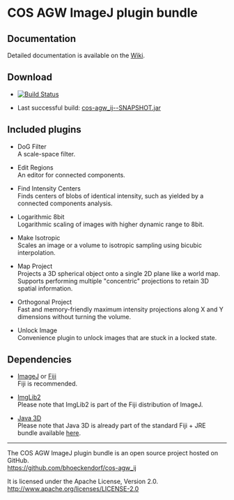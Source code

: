COS AGW ImageJ plugin bundle
============================


## Documentation ##

Detailed documentation is available on the [Wiki](https://github.com/bhoeckendorf/cos-agw_ij/wiki).


## Download ##

  - [![Build Status](https://buildhive.cloudbees.com/job/bhoeckendorf/job/cos-agw_ij/badge/icon)](https://buildhive.cloudbees.com/job/bhoeckendorf/job/cos-agw_ij/)
  
  - Last successful build: [cos-agw_ij--SNAPSHOT.jar](https://buildhive.cloudbees.com/view/My%20Repositories/job/bhoeckendorf/job/cos-agw_ij/lastSuccessfulBuild/de.uni_heidelberg.cos.agw$cos-agw_ij/artifact/de.uni_heidelberg.cos.agw/cos-agw_ij/-SNAPSHOT/cos-agw_ij--SNAPSHOT.jar)


## Included plugins ##

  - DoG Filter  
    A scale-space filter.

  - Edit Regions  
    An editor for connected components.

  - Find Intensity Centers  
    Finds centers of blobs of identical intensity, such as yielded by a connected components analysis.

  - Logarithmic 8bit  
    Logarithmic scaling of images with higher dynamic range to 8bit.

  - Make Isotropic  
    Scales an image or a volume to isotropic sampling using bicubic interpolation.

  - Map Project  
    Projects a 3D spherical object onto a single 2D plane like a world map.  
    Supports performing multiple "concentric" projections to retain 3D spatial information.

  - Orthogonal Project  
    Fast and memory-friendly maximum intensity projections along X and Y dimensions without turning the volume.
    
  - Unlock Image  
    Convenience plugin to unlock images that are stuck in a locked state.


## Dependencies ##

  - [ImageJ](http://http://rsbweb.nih.gov/ij) or [Fiji](http://fiji.sc)  
    Fiji is recommended.

  - [ImgLib2](http://fiji.sc/wiki/index.php/ImgLib2)  
    Please note that ImgLib2 is part of the Fiji distribution of ImageJ.

  - [Java 3D](http://java3d.java.net/binary-builds.html)  
    Please note that Java 3D is already part of the standard Fiji + JRE bundle
    available [here](http://fiji.sc/wiki/index.php/Downloads).


----------

The COS AGW ImageJ plugin bundle is an open source project hosted on GitHub.  
https://github.com/bhoeckendorf/cos-agw_ij

It is licensed under the Apache License, Version 2.0.  
http://www.apache.org/licenses/LICENSE-2.0